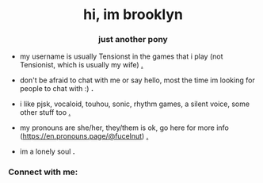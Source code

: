 <h1 align="center">hi, im brooklyn</h1>
<h3 align="center">just another pony</h3>

- my username is usually Tensionst in the games that i play (not Tensionist, which is usually my wife) [.](.)

- don't be afraid to chat with me or say hello, most the time im looking for people to chat with :) **.**

- i like pjsk, vocaloid, touhou, sonic, rhythm games, a silent voice, some other stuff too [.](.)

- my pronouns are she/her, they/them is ok, go here for more info (https://en.pronouns.page/@fucelnut) [.](.)

- im a lonely soul **.**

<h3 align="left">Connect with me:</h3>
<p align="left">
</p>
